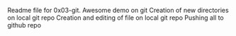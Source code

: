 Readme file for 0x03-git. Awesome demo on git
Creation of new directories on local  git repo
Creation and editing of file on local git repo
Pushing all to github repo